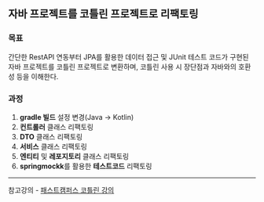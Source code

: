 ## 자바 프로젝트를 코틀린 프로젝트로 리팩토링

### 목표
간단한 RestAPI 연동부터 JPA를 활용한 데이터 접근 및 JUnit 테스트 코드가 구현된 자바 프로젝트를 코틀린 프로젝트로 변환하며, 코틀린 사용 시 장단점과 자바와의 호환성 등을 이해한다. 

### 과정
1. **gradle 빌드** 설정 변경(Java -> Kotlin)
2. **컨트롤러** 클래스 리팩토링
3. **DTO** 클래스 리팩토링
4. **서비스** 클래스 리팩토링
5. **엔티티** 및 **레포지토리** 클래스 리팩토링
6. **springmockk**를 활용한 **테스트코드** 리팩토링

---

참고강의 - [패스트캠퍼스 코틀린 강의](https://fastcampus.co.kr/courses/217930)
